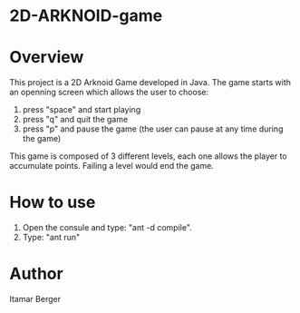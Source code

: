 # 2D-ARKNOID-game
# Overview
This project is a 2D Arknoid Game developed in Java.
The game starts with an openning screen which allows the user to choose:
  1. press "space" and start playing
  2. press "q" and quit the game
  3. press "p" and pause the game (the user can pause at any time during the game)

This game is composed of 3 different levels, each one allows the player to accumulate points.
Failing a level would end the game.

# How to use
1. Open the consule and type: "ant -d compile".
2. Type: "ant run"

# Author
Itamar Berger
